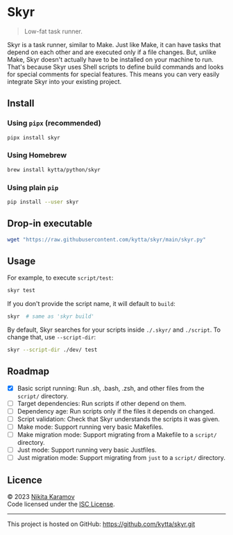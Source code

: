 # Skyr

> Low-fat task runner.

Skyr is a task runner, similar to Make. Just like Make, it can have tasks that
depend on each other and are executed only if a file changes. But, unlike Make,
Skyr doesn't actually have to be installed on your machine to run. That's
because Skyr uses Shell scripts to define build commands and looks for special
comments for special features. This means you can very easily integrate Skyr
into your existing project.

## Install

### Using `pipx` (recommended)

```sh
pipx install skyr
```

### Using Homebrew

```sh
brew install kytta/python/skyr
```

### Using plain `pip`

```sh
pip install --user skyr
```

## Drop-in executable

```sh
wget "https://raw.githubusercontent.com/kytta/skyr/main/skyr.py"
```

## Usage

For example, to execute `script/test`:

```sh
skyr test
```

If you don't provide the script name, it will default to `build`:

```sh
skyr  # same as 'skyr build'
```

By default, Skyr searches for your scripts inside `./.skyr/` and `./script`. To
change that, use `--script-dir`:

```sh
skyr --script-dir ./dev/ test
```

## Roadmap

- [x] Basic script running: Run .sh, .bash, .zsh, and other files from the
  `script/` directory.
- [ ] Target dependencies: Run scripts if other depend on them.
- [ ] Dependency age: Run scripts only if the files it depends on changed.
- [ ] Script validation: Check that Skyr understands the scripts it was given.
- [ ] Make mode: Support running very basic Makefiles.
- [ ] Make migration mode: Support migrating from a Makefile to a `script/`
  directory.
- [ ] Just mode: Support running very basic Justfiles.
- [ ] Just migration mode: Support migrating from `just` to a `script/`
  directory.

## Licence

© 2023 [Nikita Karamov]\
Code licensed under the [ISC License].

______________________________________________________________________

This project is hosted on GitHub:
<https://github.com/kytta/skyr.git>

[isc license]: https://spdx.org/licenses/ISC.html
[nikita karamov]: https://www.kytta.dev/

